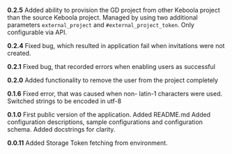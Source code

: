 **0.2.5**
Added ability to provision the GD project from other Keboola project than the source Keboola project.
Managed by using two additional parameters `external_project` and `#external_project_token`. Only configurable via API.

**0.2.4**
Fixed bug, which resulted in application fail when invitations were not created.

**0.2.1**
Fixed bug, that recorded errors when enabling users as successful

**0.2.0**
Added functionality to remove the user from the project completely

**0.1.6**
Fixed error, that was caused when non- latin-1 characters were used.
Switched strings to be encoded in utf-8

**0.1.0**
First public version of the application.
Added README.md
Added configuration descriptions, sample configurations and configuration schema.
Added docstrings for clarity.

**0.0.11**
Added Storage Token fetching from environment.